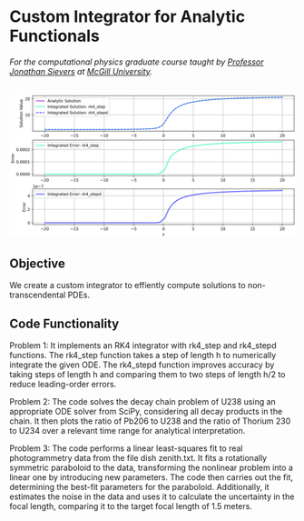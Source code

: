 # Custom Integrator for Analytic Functionals
###### For the computational physics graduate course taught by [Professor Jonathan Sievers](https://www.physics.mcgill.ca/~sievers/) at [McGill University](https://www.mcgill.ca/).

![alt text](https://github.com/IsolatedSingularity/Cosmology-Simulations/blob/main/Custom%20Integrator/Plots/PlotII.png)

## Objective

We create a custom integrator to effiently compute solutions to non-transcendental PDEs.

## Code Functionality

Problem 1: It implements an RK4 integrator with rk4_step and rk4_stepd functions. The rk4_step function takes a step of length h to numerically integrate the given ODE. The rk4_stepd function improves accuracy by taking steps of length h and comparing them to two steps of length h/2 to reduce leading-order errors.

Problem 2: The code solves the decay chain problem of U238 using an appropriate ODE solver from SciPy, considering all decay products in the chain. It then plots the ratio of Pb206 to U238 and the ratio of Thorium 230 to U234 over a relevant time range for analytical interpretation.

Problem 3: The code performs a linear least-squares fit to real photogrammetry data from the file dish zenith.txt. It fits a rotationally symmetric paraboloid to the data, transforming the nonlinear problem into a linear one by introducing new parameters. The code then carries out the fit, determining the best-fit parameters for the paraboloid. Additionally, it estimates the noise in the data and uses it to calculate the uncertainty in the focal length, comparing it to the target focal length of 1.5 meters.
